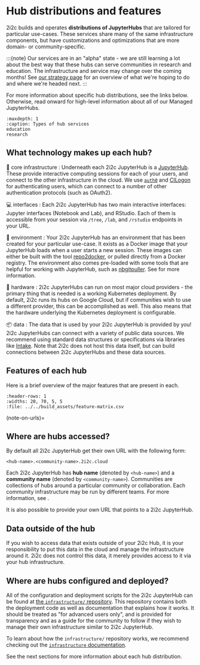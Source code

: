 # Hub distributions and features

2i2c builds and operates **distributions of JupyterHubs** that are tailored for particular use-cases.
These services share many of the same infrastructure components, but have customizations and optimizations that are more domain- or community-specific.

:::{note}
Our services are in an "alpha" state - we are still learning a lot about the best way that these hubs can serve communities in research and education.
The infrastructure and service may change over the coming months!
See [our strategy page](../strategy.md) for an overview of what we're hoping to do and where we're headed next.
:::

For more information about specific hub distributions, see the links below.
Otherwise, read onward for high-level information about all of our Managed JupyterHubs.

```{toctree}
:maxdepth: 1
:caption: Types of hub services
education
research
```

## What technology makes up each hub?

🚀 core infrastructure
: Underneath each 2i2c JupyterHub is a [JupyterHub](https://jupyter.org/hub). These provide interactive computing sessions for each of your users, and connect to the other infrastructure in the cloud. We use [`auth0`](https://auth0.com/) and [CILogon](https://www.cilogon.org/) for authenticating users, which can connect to a number of other authentication protocols (such as OAuth2).

💻 interfaces
: Each 2i2c JupyterHub has two main interactive interfaces: Jupyter interfaces (Notebook and Lab), and RStudio. Each of them is accessible from your session via `/tree`, `/lab`, and `/rstudio` endpoints in your URL.

🌄 environment
: Your 2i2c JupyterHub has an environment that has been created for your particular use-case. It exists as a Docker image that your JupyterHub loads when a user starts a new session. These images can either be built with the tool [repo2docker](https://repo2docker.readthedocs.io/), or pulled directly from a Docker registry. The environment also comes pre-loaded with some tools that are helpful for working with JupyterHub, such as [nbgitpuller](https://jupyterhub.github.io/nbgitpuller). See [](environment/custom) for more information.

🤖 hardware
: 2i2c JupyterHubs can run on most major cloud providers - the primary thing that is needed is a working Kubernetes deployment. By default, 2i2c runs its hubs on Google Cloud, but if communities wish to use a different provider, this can be accomplished as well. This also means that the hardware underlying the Kubernetes deployment is configurable.

📦 data
: The data that is used by your 2i2c JupyterHub is provided by you! 2i2c JupyterHubs can connect with a variety of public data sources. We recommend using standard data structures or specifications via libraries like [Intake](https://intake.readthedocs.io/en/latest/). Note that 2i2c does not host this data itself, but can build connections between 2i2c JupyterHubs and these data sources.

## Features of each hub

Here is a brief overview of the major features that are present in each.

```{csv-table}
:header-rows: 1
:widths: 20, 70, 5, 5
:file: ../../build_assets/feature-matrix.csv
```

<script>
    headers = document.querySelectorAll(".feature-header");
    headers.forEach((header) => {
        td = header.parentElement
        td.setAttribute("colspan", "100")
        td.classList.add("feature-header")
        tr = td.parentElement
        tr.querySelectorAll("td:not(.feature-header)").forEach((td) => {
            td.remove()
        })
    })
</script>
<style>
    td.feature-header {
        font-weight: 500;
        background-color: #f8f9fa;
    }
</style>

(note-on-urls)=
## Where are hubs accessed?

By default all 2i2c JupyterHub get their own URL with the following form:

```
<hub-name>.<community-name>.2i2c.cloud
```

Each 2i2c JupyterHub has **hub name** (denoted by `<hub-name>`) and a **community name** (denoted by `<community-name>`). Communities are collections of hubs around a particular community or collaboration. Each community infrastructure may be run by different teams. For more information, see [](people-behind-hubs).

It is also possible to provide your own URL that points to a 2i2c JupyterHub.

## Data outside of the hub

If you wish to access data that exists outside of your 2i2c Hub, it is your responsibility to put this data in the cloud and manage the infrastructure around it. 2i2c does not control this data, it merely provides access to it via your hub infrastructure.

## Where are hubs configured and deployed?

All of the configuration and deployment scripts for the 2i2c JupyterHub can be found at [the `infrastructure/` repository](https://github.com/2i2c-org/infrastructure). This repository contains both the deployment code as well as documentation that explains how it works. It should be treated as "for advanced users only", and is provided for transparency and as a guide for the community to follow if they wish to manage their own infrastructure similar to 2i2c JupyterHub.

To learn about how the `infrastructure/` repository works, we recommend checking out the [`infrastructure` documentation](ph:index).

See the next sections for more information about each hub distribution.

